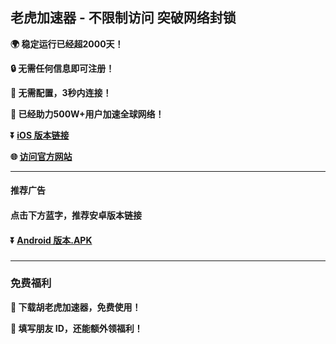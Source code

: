 ## 老虎加速器 - 不限制访问 突破网络封锁 #
**:earth_africa: 稳定运行已经超2000天！**

**:lock: 无需任何信息即可注册！**

**:rocket: 无需配置，3秒内连接！**

**:man: 已经助力500W+用户加速全球网络！**

**:arrow_double_down: [iOS 版本链接](https://share.234vpn.vip/xgvpn.html?t=t3gu23za)**

**:globe_with_meridians: [访问官方网站](https://share.234vpn.vip/xgvpn.html?t=8u5v7led)** 

- - - -
#### 推荐广告

#### 点击下方蓝字，推荐安卓版本链接

#### :arrow_double_down: [Android 版本.APK](http://share.456vpn.vip/xgvpn.html?t=u5q6ok55)

###
---
### 免费福利
**:gift: 下载胡老虎加速器，免费使用！**

**:gift: 填写朋友 ID，还能额外领福利！**
